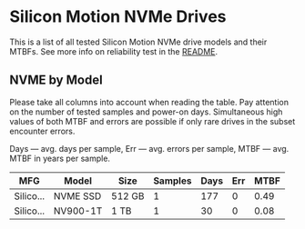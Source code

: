 Silicon Motion NVMe Drives
==========================

This is a list of all tested Silicon Motion NVMe drive models and their MTBFs. See more
info on reliability test in the [README](https://github.com/linuxhw/EnterpriseDrive).

NVME by Model
------------

Please take all columns into account when reading the table. Pay attention on the
number of tested samples and power-on days. Simultaneous high values of both MTBF
and errors are possible if only rare drives in the subset encounter errors.

Days — avg. days per sample,
Err  — avg. errors per sample,
MTBF — avg. MTBF in years per sample.

| MFG       | Model              | Size   | Samples | Days  | Err   | MTBF |
|-----------|--------------------|--------|---------|-------|-------|------|
| Silico... | NVME SSD           | 512 GB | 1       | 177   | 0     | 0.49   |
| Silico... | NV900-1T           | 1 TB   | 1       | 30    | 0     | 0.08   |
